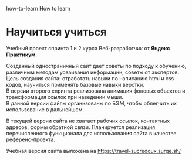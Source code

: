 how-to-learn
How to learn

# Научиться учиться

Учебный проект спринта 1 и 2 курса Веб-разработчик от __Яндекс Практикум__.  

Созданный одностраничный сайт дает советы по подходу к обучению, различным методам усваивания информации, советы от экспертов.  
Цель создания сайта: отработать навыки по написанию html и css кодов, научиться применять базовые навыки верстки.  
В версии второго спринта реализована анимация фоновых объектов и трансформация ссылок при наведении мыши.  
В данной версии файлы организованы по БЭМ, чтобы облегчить их использование в дальнейшем.  

В текущей версии сайта не хватает рабочих ссылок, контактных адресов, формы обратной связи. Планируется реализация перечисленного функционала для использования сайта в качестве референс-проекта.  

Учебная версия сайта выложена на https://travel-sucredoux.surge.sh/
